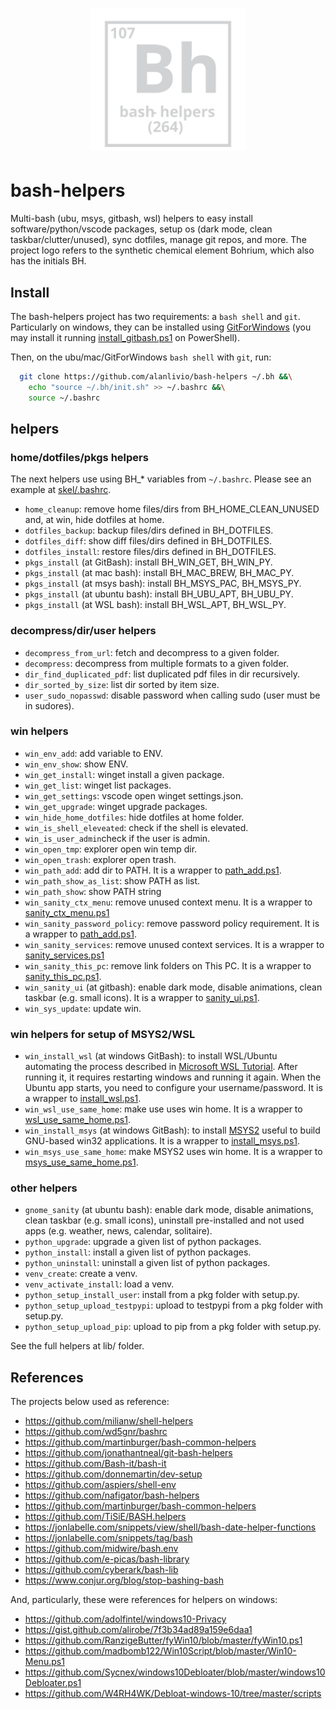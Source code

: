 <h1 align="center"><img src="logo.svg" width="250" onerror='this.style.display="none"'/></h1>

# bash-helpers

Multi-bash (ubu, msys, gitbash, wsl) helpers to easy install software/python/vscode packages, setup os (dark mode, clean taskbar/clutter/unused), sync dotfiles, manage git repos, and more. 
The project logo refers to the synthetic chemical element Bohrium, which also has the initials BH.

## Install

The bash-helpers project has two requirements: a `bash shell` and `git`. Particularly on windows, they can be installed using [GitForWindows](https://gitforwindows.org/) (you may install it running [install_gitbash.ps1](lib/ps1/install_gitbash.ps1) on PowerShell). 

Then, on the ubu/mac/GitForWindows `bash shell` with `git`, run:
```bash
  git clone https://github.com/alanlivio/bash-helpers ~/.bh &&\
    echo "source ~/.bh/init.sh" >> ~/.bashrc &&\
    source ~/.bashrc
```

## helpers

### home/dotfiles/pkgs helpers

The next helpers use using BH_* variables from `~/.bashrc`. Please see an example at [skel/.bashrc](skel/.bashrc).

* `home_cleanup`: remove home files/dirs from BH_HOME_CLEAN_UNUSED and, at win, hide dotfiles at home.
* `dotfiles_backup`: backup files/dirs defined in BH_DOTFILES.
* `dotfiles_diff`: show diff files/dirs defined in BH_DOTFILES.
* `dotfiles_install`: restore files/dirs defined in BH_DOTFILES.
* `pkgs_install` (at GitBash): install BH_WIN_GET, BH_WIN_PY.
* `pkgs_install` (at mac bash): install BH_MAC_BREW, BH_MAC_PY.
* `pkgs_install` (at msys bash): install BH_MSYS_PAC, BH_MSYS_PY.
* `pkgs_install` (at ubuntu bash): install BH_UBU_APT, BH_UBU_PY.
* `pkgs_install` (at WSL bash): install BH_WSL_APT, BH_WSL_PY.

### decompress/dir/user helpers

* `decompress_from_url`: fetch and decompress to a given folder.
* `decompress`: decompress from multiple formats to a given folder.
* `dir_find_duplicated_pdf`: list duplicated pdf files in dir recursively.
* `dir_sorted_by_size`: list dir sorted by item size.
* `user_sudo_nopasswd`:  disable password when calling sudo (user must be in sudores).

### win helpers

* `win_env_add`: add variable to ENV.
* `win_env_show`: show ENV.
* `win_get_install`: winget install a given package.
* `win_get_list`: winget list packages.
* `win_get_settings`: vscode open winget settings.json.
* `win_get_upgrade`: winget upgrade packages.
* `win_hide_home_dotfiles`: hide dotfiles at home folder.
* `win_is_shell_eleveated`: check if the shell is elevated.
* `win_is_user_admin`check if the user is admin.
* `win_open_tmp`:  explorer open win temp dir.
* `win_open_trash`: explorer open trash.
* `win_path_add`: add dir to PATH. It is a wrapper to [path_add.ps1](lib/ps1/path_add.ps1).
* `win_path_show_as_list`: show PATH as list.
* `win_path_show`: show PATH string
* `win_sanity_ctx_menu`: remove unused context menu. It is a wrapper to [sanity_ctx_menu.ps1](lib/ps1/sanity_ctx_menu.ps1)
* `win_sanity_password_policy`: remove password policy requirement. It is a wrapper to [path_add.ps1](lib/ps1/sanity_password_policy.ps1).
* `win_sanity_services`: remove unused context services. It is a wrapper to [sanity_services.ps1](lib/ps1/sanity_services.ps1)
* `win_sanity_this_pc`: remove link folders on This PC. It is a wrapper to [sanity_this_pc.ps1](lib/ps1/sanity_this_pc.ps1).
* `win_sanity_ui` (at gitbash): enable dark mode, disable animations, clean taskbar (e.g. small icons). It is a wrapper to [sanity_ui.ps1](lib/ps1/sanity_ui.ps1).
* `win_sys_update`: update win.

### win helpers for setup of MSYS2/WSL

* `win_install_wsl` (at windows GitBash): to install WSL/Ubuntu automating the process described in [Microsoft WSL Tutorial](https://docs.microsoft.com/en-us/windows/wsl/wsl2-install). After running it, it requires restarting windows and running it again. When the Ubuntu app starts, you need to configure your username/password. It is a wrapper to [install_wsl.ps1](lib/ps1/install_wsl.ps1).
* `win_wsl_use_same_home`: make use uses win home. It is a wrapper to [wsl_use_same_home.ps1](lib/ps1/sanity_ui.ps1).
* `win_install_msys` (at windows GitBash): to install [MSYS2](https://www.msys2.org/) useful to build GNU-based win32 applications. It is a wrapper to [install_msys.ps1](lib/ps1/install_msys.ps1).
* `win_msys_use_same_home`: make MSYS2 uses win home. It is a wrapper to [msys_use_same_home.ps1](lib/ps1/msys_use_same_home.ps1).

### other helpers

* `gnome_sanity` (at ubuntu bash): enable dark mode, disable animations, clean taskbar (e.g. small icons), uninstall pre-installed and not used apps (e.g. weather, news, calendar, solitaire).
* `python_upgrade`: upgrade a given list of python packages.
* `python_install`: install a given list of python packages.
* `python_uninstall`: uninstall a given list of python packages.
* `venv_create`: create a venv.
* `venv_activate_install`: load a venv.
* `python_setup_install_user`: install from a pkg folder with setup.py.
* `python_setup_upload_testpypi`: upload to testpypi from a pkg folder with setup.py.
* `python_setup_upload_pip`: upload to pip from a pkg folder with setup.py.

See the full helpers at lib/ folder.

## References

The projects below used as reference:

* <https://github.com/milianw/shell-helpers>
* <https://github.com/wd5gnr/bashrc>
* <https://github.com/martinburger/bash-common-helpers>
* <https://github.com/jonathantneal/git-bash-helpers>
* <https://github.com/Bash-it/bash-it>
* <https://github.com/donnemartin/dev-setup>
* <https://github.com/aspiers/shell-env>
* <https://github.com/nafigator/bash-helpers>
* <https://github.com/martinburger/bash-common-helpers>
* <https://github.com/TiSiE/BASH.helpers>
* <https://jonlabelle.com/snippets/view/shell/bash-date-helper-functions>
* <https://jonlabelle.com/snippets/tag/bash>
* <https://github.com/midwire/bash.env>
* <https://github.com/e-picas/bash-library>
* <https://github.com/cyberark/bash-lib>
* <https://www.conjur.org/blog/stop-bashing-bash>

And, particularly, these were references for helpers on windows:

* <https://github.com/adolfintel/windows10-Privacy>
* <https://gist.github.com/alirobe/7f3b34ad89a159e6daa1>
* <https://github.com/RanzigeButter/fyWin10/blob/master/fyWin10.ps1>
* <https://github.com/madbomb122/Win10Script/blob/master/Win10-Menu.ps1>
* <https://github.com/Sycnex/windows10Debloater/blob/master/windows10Debloater.ps1>
* <https://github.com/W4RH4WK/Debloat-windows-10/tree/master/scripts>
